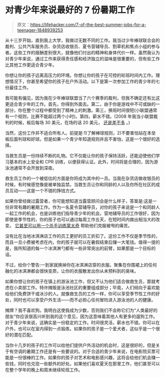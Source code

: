 # 对青少年来说最好的 7 份暑期工作

> 原文：<https://lifehacker.com/7-of-the-best-summer-jobs-for-a-teenager-1848939253>

从十三岁开始，直到我上大学，我做过无数不同的工作。我当过少年棒球联合会的裁判、公共汽车服务员、杂货店收银员、夏令营辅导员、割草机和焦点小组的参与者。这些工作的报酬差别很大，就像他们付出的精神和身体代价一样。虽然我认为对青少年来说，通过工作来获得责任感和经济独立的滋味是很重要的，但有些工作比其他工作更适合青少年。

你想让你的孩子远离高压力的环境。你想让你的孩子在可控的轮班时间内工作。理想情况下，你甚至希望你的孩子在户外活动。以下是第一次参加工作的青少年的七份最佳工作。

我可能有偏见，因为我在少年棒球联盟当了六个赛季的裁判，但我不确定还有比这更适合青少年的工作。首先，你得到外面去。第二，由于你是游戏中不可或缺的一部分，你在整个过程中都受到了精神上的刺激。第三，换班时间很短(小联盟通常有一个规则，比赛不能超过两个小时)。第四，薪水不错。(2008 年我当小联盟裁判的时候，板后每场 30 美元，在场的话 20 美元， [还是差不多](https://www.thepennyhoarder.com/make-money/how-to-make-money-as-a-part-time-baseball-umpire/#:~:text=Little%20league%20pays%20between%20%2425,as%20a%20part%2Dtime%20umpire.) 。)

当然，这份工作并不适合所有人。前提是:1)了解棒球规则，2)不要害怕站在本垒板后面判球和好球。但是如果一个青少年知道规则并且不害怕，这是一个很好的选择。

当救生员是一份持续不断的礼物。它不仅能让你的孩子保持活跃，还能迫使他们学习基本的水上安全和 CPR 训练，以便获得认证。此外，时间将是合理的，因为游泳池通常不会开放到深夜。

救生员工作的一个被低估的方面是你将成为其中的一员。当我在杂货店做收银员的时候，有时候感觉像是被单独监禁。当救生员让你和同龄的人以及你所在社区的成员互动——这是一个不错的挣钱方式。

如果你曾经做过露营者，你可能想知道当露营顾问会是什么样子，答案是:这是一份非常有趣的暑期工作。作为一名夏令营辅导员，对你的孩子来说是一个和同龄人一起工作的机会，也是训练他们指导青少年的机会。营地辅导员的工作很好，因为即使是季节性的，你的孩子也可以通过每周工作五天，在短时间内做出相当大的改变。 [它甚至可以用一个杀手训练蒙太奇](https://www.youtube.com/watch?v=iYf3nqYQXDI) 帮助他们克服被甩的痛苦。

没有比在当地冰淇淋店工作的员工更好的员工折扣了。这份工作不仅是季节性的，而且一旦小费被考虑在内，你的孩子就可以在暑假结束后赚一大笔钱。值得一提的是，我所知道的每一个冰淇淋勺都有一些非常突出的前臂，如果那是一个目标的话。

不过，给你个警告:一到家就换掉你在冰淇淋店穿的衣服。聚集在你围裙上的任何融化的冰淇淋都会很快变质，让你的衣服散发出你从未预料到的臭味。

如果你想让你的孩子在镇上的游泳池工作，但又不认为他们适合做救生员，那就考虑在小卖部工作。特许摊贩是泳池社区的重要组成部分；毕竟，人们倾向于喜欢能给他们免费饼干或冰沙的人。就像救生员的工作一样，你可以享受季节性工作的好处，同时也可以享受户外生活——而不必担心任何冒险进入游泳池的人的健康。

摊牌？我不喜欢狗。我明白这使我成为少数，否则我们不会称它们为“人类最好的朋友”你应该很高兴听到我的这个意见，因为这意味着其他人有更多的遛狗工作。对于青少年来说，这确实是一份稳定的工作。时间很灵活，薪水也不错。你可以在户外，也可以在室内得到一点锻炼。如果你的孩子是一个爱犬者，这似乎是一个很好的潜在匹配。

当你十几岁的孩子的工作可以给他们提供户外活动的机会时，这是很好的，但是关于有空调的暑期工作还是有一些要说的。对于合适的青少年来说，在电影院买票可能是一份很棒的工作。如果你的孩子对艺术和电影感兴趣，这将会给他们机会赚一些钱，同时也兑现一些额外的好处。如果他们喜欢夏天在那里工作，他们甚至可以在整个学年的晚上和周末继续轮班工作。